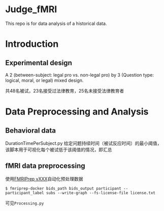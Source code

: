# Judge_fMRI
This repo is for data analysis of a historical data.

# Introduction

## Experimental design
A 2 (between-subject: legal pro vs. non-legal pro) by 3 (Question type: logical, moral, or legal) mixed design. 

共48名被试，23名接受过法律教育，25名未接受法律教育者


# Data Preprocessing and Analysis
## Behavioral data
DurationTimePerSubject.py 给定问题持续时间（被试反应时间）的最小阈值，该脚本用于可视化每个被试低于该阈值的情况，即汇总

## fMRI data preprocessing
使用[FMRIPrep vXXX](fmriprep.readthedocs.io/)自动化预处理数据

```
$ fmriprep-docker bids_path bids_output participant --participant_label subs --write-graph --fs-license-file license.txt
```

可见`Processing.py`



